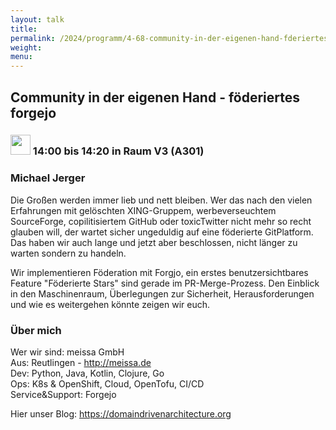 ```yaml
---
layout: talk
title:
permalink: /2024/programm/4-68-community-in-der-eigenen-hand-fderiertes-forgejo/
weight:
menu:
---
```

## Community in der eigenen Hand - föderiertes forgejo

### <img height = "32" src="../../../images/talk.svg"> 14:00 bis 14:20 in Raum V3 (A301)

### Michael Jerger

Die Großen werden immer lieb und nett bleiben. Wer das nach den vielen Erfahrungen mit gelöschten XING-Gruppem, werbeverseuchtem SourceForge, copilitisiertem GitHub oder toxicTwitter nicht mehr so recht glauben will, der wartet sicher ungeduldig auf eine föderierte GitPlatform. Das haben wir auch lange und jetzt aber beschlossen, nicht länger zu warten sondern zu handeln.

Wir implementieren Föderation mit Forgjo, ein erstes benutzersichtbares Feature "Föderierte Stars" sind gerade im PR-Merge-Prozess. Den Einblick in den Maschinenraum, Überlegungen zur Sicherheit, Herausforderungen und wie es weitergehen könnte zeigen wir euch.

### Über mich

Wer wir sind: meissa GmbH  
Aus: Reutlingen - <http://meissa.de>  
Dev: Python, Java, Kotlin, Clojure, Go  
Ops: K8s & OpenShift, Cloud, OpenTofu, CI/CD  
Service&Support: Forgejo

Hier unser Blog: https://domaindrivenarchitecture.org

